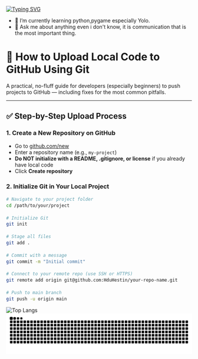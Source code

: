 [![Typing SVG](https://readme-typing-svg.demolab.com?font=Hanalei+Fill&pause=1000&color=FFFFFF&background=000000&center=true&vCenter=true&random=true&width=1080&lines=the+longest+journey+begins+with+a+single+step)](https://git.io/typing-svg)
- 🌱 I’m currently learning python,pygame especially Yolo.
- 💬 Ask me about anything even i don't know, it is communication that is the most important thing.


<!--
Hello! 👋
I'm HduHestin — an engineer working on AI model deployment (YOLOv9 → ONNX → RKNN).
This is my GitHub profile README, which also serves as a quick guide for uploading code to GitHub.
Feel free to use or adapt it!
-->

# 🚀 How to Upload Local Code to GitHub Using Git

A practical, no-fluff guide for developers (especially beginners) to push projects to GitHub — including fixes for the most common pitfalls.

---

## ✅ Step-by-Step Upload Process

### 1. **Create a New Repository on GitHub**
- Go to [github.com/new](https://github.com/new)
- Enter a repository name (e.g., `my-project`)
- **Do NOT initialize with a README, .gitignore, or license** if you already have local code
- Click **Create repository**

### 2. **Initialize Git in Your Local Project**
```bash
# Navigate to your project folder
cd /path/to/your/project

# Initialize Git
git init

# Stage all files
git add .

# Commit with a message
git commit -m "Initial commit"

# Connect to your remote repo (use SSH or HTTPS)
git remote add origin git@github.com:HduHestin/your-repo-name.git

# Push to main branch
git push -u origin main
```

![Top Langs](https://github-readme-stats.vercel.app/api/top-langs/?username=HduHestin&layout=compact&theme=tokyonight)
![](https://raw.githubusercontent.com/HduHestin/HduHestin/output/github-contribution-grid-snake.svg)
